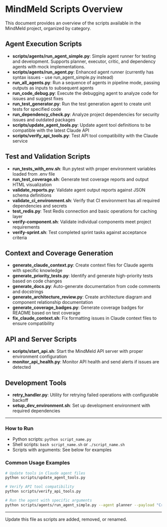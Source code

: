 # MindMeld Scripts Overview

This document provides an overview of the scripts available in the MindMeld project, organized by category.

## Agent Execution Scripts
- **scripts/agents/run_agent_simple.py**: Simple agent runner for testing and development. Supports planner, executor, critic, and dependency agents with mock implementations.
- **scripts/agents/run_agent.py**: Enhanced agent runner (currently has syntax issues - use run_agent_simple.py instead)
- **run_all_agents.py**: Run a sequence of agents in pipeline mode, passing outputs as inputs to subsequent agents
- **run_code_debug.py**: Execute the debugging agent to analyze code for issues and suggest fixes
- **run_test_generator.py**: Run the test generation agent to create unit tests for specified code
- **run_dependency_check.py**: Analyze project dependencies for security issues and outdated packages
- **scripts/update_agent_tools.py**: Update agent tool definitions to be compatible with the latest Claude API
- **scripts/verify_api_tools.py**: Test API tool compatibility with the Claude service

## Test and Validation Scripts
- **run_tests_with_env.sh**: Run pytest with proper environment variables loaded from .env file
- **run_test_coverage.sh**: Generate test coverage reports and output HTML visualization
- **validate_reports.py**: Validate agent output reports against JSON schema definitions
- **validate_ci_environment.sh**: Verify that CI environment has all required dependencies and secrets
- **test_redis.py**: Test Redis connection and basic operations for caching layer
- **verify-component.sh**: Validate individual components meet project requirements
- **verify-sprint.sh**: Test completed sprint tasks against acceptance criteria

## Context and Coverage Generation
- **generate_claude_context.py**: Create context files for Claude agents with specific knowledge
- **generate_priority_tests.py**: Identify and generate high-priority tests based on code changes
- **generate_docs.py**: Auto-generate documentation from code comments and docstrings
- **generate_architecture_review.py**: Create architecture diagram and component relationship documentation
- **generate_coverage_badges.py**: Generate coverage badges for README based on test coverage
- **fix_claude_context.sh**: Fix formatting issues in Claude context files to ensure compatibility

## API and Server Scripts
- **scripts/start_api.sh**: Start the MindMeld API server with proper environment configuration
- **monitor_api_health.py**: Monitor API health and send alerts if issues are detected

## Development Tools
- **retry_handler.py**: Utility for retrying failed operations with configurable backoff
- **setup_dev_environment.sh**: Set up development environment with required dependencies

---

### How to Run
- Python scripts: `python script_name.py`
- Shell scripts: `bash script_name.sh` or `./script_name.sh`
- Scripts with arguments: See below for examples

### Common Usage Examples
```bash
# Update tools in Claude agent files
python scripts/update_agent_tools.py

# Verify API tool compatibility
python scripts/verify_api_tools.py

# Run the agent with specific arguments
python scripts/agents/run_agent_simple.py --agent planner --payload "Create a plan to implement testing"
```

---

Update this file as scripts are added, removed, or renamed.
